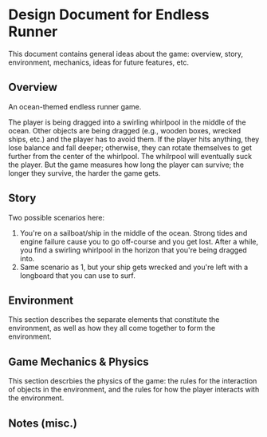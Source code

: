 # Design Document for Endless Runner
This document contains general ideas about the game: overview, story, environment, mechanics, ideas for future features, etc.

## Overview
An ocean-themed endless runner game.

The player is being dragged into a swirling whirlpool in the middle of the ocean. Other objects are being dragged (e.g., wooden boxes, wrecked ships, etc.) and the player has to avoid them. If the player hits anything, they lose balance and fall deeper; otherwise, they can rotate themselves to get further from the center of the whirlpool. The whilrpool will eventually suck the player. But the game measures how long the player can survive; the longer they survive, the harder the game gets.

## Story
Two possible scenarios here:
1) You're on a sailboat/ship in the middle of the ocean. Strong tides and engine failure cause you to go off-course and you get lost. After a while, you find a swirling whirlpool in the horizon that you're being dragged into.
2) Same scenario as 1, but your ship gets wrecked and you're left with a longboard that you can use to surf.

## Environment
This section describes the separate elements that constitute the environment, as well as how they all come together to form the environment.

## Game Mechanics & Physics
This section descrbies the physics of the game: the rules for the interaction of objects in the environment, and the rules for how the player interacts with the environment.

## Notes (misc.)
